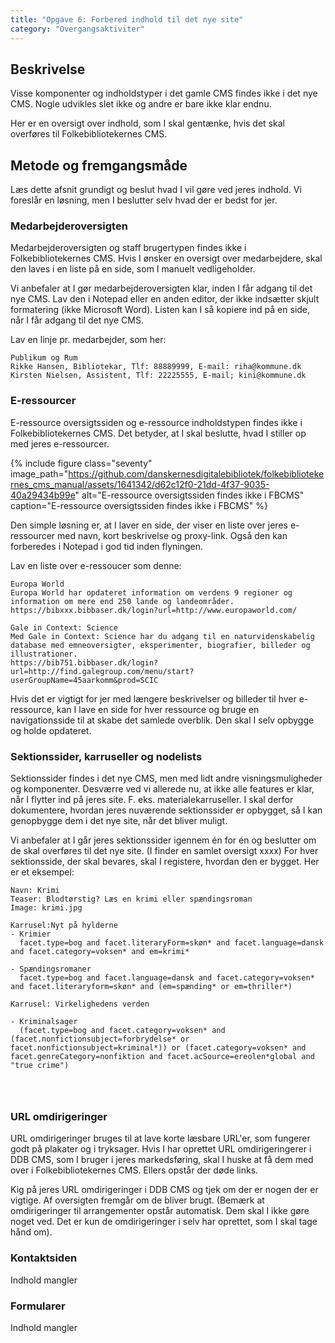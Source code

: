 ```yaml
---
title: "Opgave 6: Forbered indhold til det nye site"
category: "Overgangsaktiviter"
---
```


## Beskrivelse
Visse komponenter og indholdstyper i det gamle CMS findes ikke i det nye CMS. Nogle udvikles slet ikke og andre er bare ikke klar endnu.

Her er en oversigt over indhold, som I skal gentænke, hvis det skal overføres til Folkebibliotekernes CMS. 

## Metode og fremgangsmåde
Læs dette afsnit grundigt og beslut hvad I vil gøre ved jeres indhold. Vi foreslår en løsning, men I beslutter selv hvad der er bedst for jer.

### Medarbejderoversigten
Medarbejderoversigten og staff brugertypen findes ikke i Folkebibliotekernes CMS. Hvis I ønsker en oversigt over medarbejdere, skal den laves i en liste på en side, som I manuelt vedligeholder.

Vi anbefaler at I gør medarbejderoversigten klar, inden I får adgang til det nye CMS. Lav den i Notepad eller en anden editor, der ikke indsætter skjult formatering (ikke Microsoft Word). Listen kan I så kopiere ind på en side, når I får adgang til det nye CMS.

Lav en linje pr. medarbejder, som her:
```
Publikum og Rum
Rikke Hansen, Bibliotekar, Tlf: 88889999, E-mail: riha@kommune.dk
Kirsten Nielsen, Assistent, Tlf: 22225555, E-mail; kini@kommune.dk

```
### E-ressourcer
E-ressource oversigtssiden og e-ressource indholdstypen findes ikke i Folkebibliotekernes CMS. Det betyder, at I skal beslutte, hvad I stiller op med jeres e-ressourcer.

{% include figure class="seventy" image_path="https://github.com/danskernesdigitalebibliotek/folkebibliotekernes_cms_manual/assets/1641342/d62c12f0-21dd-4f37-9035-40a29434b99e" alt="E-ressource oversigtssiden findes ikke i FBCMS" caption="E-ressource oversigtssiden findes ikke i FBCMS" %}

Den simple løsning er, at I laver en side, der viser en liste over jeres e-ressourcer med navn, kort beskrivelse og proxy-link. Også den kan forberedes i Notepad i god tid inden flyningen.

Lav en liste over e-ressoucer som denne:
```
Europa World
Europa World har opdateret information om verdens 9 regioner og information om mere end 250 lande og landeområder.
https://bibxxx.bibbaser.dk/login?url=http://www.europaworld.com/

Gale in Context: Science
Med Gale in Context: Science har du adgang til en naturvidenskabelig database med emneoversigter, eksperimenter, biografier, billeder og illustrationer.
https://bib751.bibbaser.dk/login?url=http://find.galegroup.com/menu/start?userGroupName=45aarkomm&prod=SCIC

```
Hvis det er vigtigt for jer med længere beskrivelser og billeder til hver e-ressource, kan I lave en side for hver ressource og bruge en navigationsside til at skabe det samlede overblik. Den skal I selv opbygge og holde opdateret. 

### Sektionssider, karruseller og nodelists
Sektionssider findes i det nye CMS, men med lidt andre visningsmuligheder og komponenter. Desværre ved vi allerede nu, at ikke alle features er klar, når I flytter ind på jeres site. F. eks. materialekarruseller. I skal derfor dokumentere, hvordan jeres nuværende sektionssider er opbygget, så I kan genopbygge dem i det nye site, når det bliver muligt.

Vi anbefaler at I går jeres sektionssider igennem én for én og beslutter om de skal overføres til det nye site. (I finder en samlet oversigt xxxx)
For hver sektionsside, der skal bevares, skal I registere, hvordan den er bygget. Her er et eksempel: 
```
Navn: Krimi
Teaser: Blodtørstig? Læs en krimi eller spændingsroman
Image: krimi.jpg 

Karrusel:Nyt på hylderne
- Krimier 
  facet.type=bog and facet.literaryForm=skøn* and facet.language=dansk and facet.category=voksen* and em=krimi*

- Spændingsromaner
  facet.type=bog and facet.language=dansk and facet.category=voksen* and facet.literaryform=skøn* and (em=spænding* or em=thriller*)

Karrusel: Virkelighedens verden

- Kriminalsager
  (facet.type=bog and facet.category=voksen* and (facet.nonfictionsubject=forbrydelse* or facet.nonfictionsubject=kriminal*)) or (facet.category=voksen* and facet.genreCategory=nonfiktion and facet.acSource=ereolen*global and "true crime")




```

### URL omdirigeringer
URL omdirigeringer bruges til at lave korte læsbare URL'er, som fungerer godt på plakater og i tryksager.
Hvis I har oprettet URL omdirigeringerer i DDB CMS, som I bruger i jeres markedsføring, skal I huske at få dem med over i Folkebibliotekernes CMS. Ellers opstår der døde links. 

Kig på jeres URL omdirigeringer i DDB CMS og tjek om der er nogen der er vigtige. Af oversigten fremgår om de bliver brugt. (Bemærk at omdirigeringer til arrangementer opstår automatisk. Dem skal I ikke gøre noget ved. Det er kun de omdirigeringer i selv har oprettet, som I skal tage hånd om).

### Kontaktsiden
Indhold mangler

### Formularer
Indhold mangler

